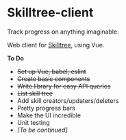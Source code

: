 # Skilltree-client

Track progress on anything imaginable.

Web client for [Skilltree](https://github.com/k8e/skilltree-server "Skilltree server"), using Vue.

**To Do**
* ~~Set up Vue, babel, eslint~~
* ~~Create basic components~~
* ~~Write library for easy API queries~~
* ~~List skill tree~~
* Add skill creators/updaters/deleters
* Pretty progress bars
* Make the UI incredible
* Unit testing
* *[To be continued]*